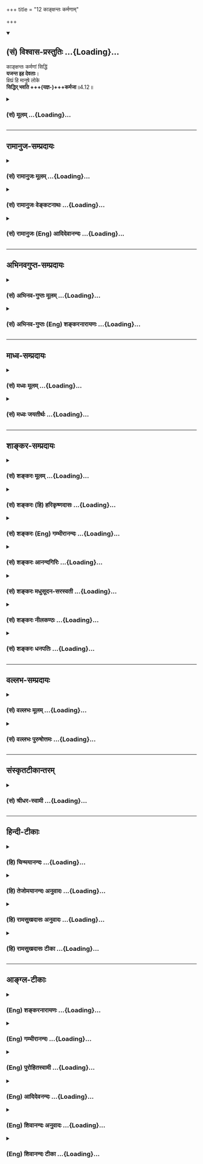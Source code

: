 +++
title = "12 काङ्क्षन्तः कर्मणाम्"

+++
<div class="js_include" newlevelforh1="2" title="(सं) विश्वास-प्रस्तुतिः" unfilled url="/mahAbhAratam/shlokashaH/06-bhIShma-parva/03-bhagavad-gItA-parva/saMskRtam/vishvAsa-prastutiH/04_jnAna-yogaH_brahmArp/12_kAnxantaH_karmaNA.md">
<details open><summary><h2>(सं) विश्वास-प्रस्तुतिः ...{Loading}...</h2></summary>

काङ्क्षन्तः कर्मणां सिद्धिं  
**यजन्त इह देवताः**।  
क्षिप्रं हि मानुषे लोके  
**सिद्धिर् भवति +++(यज्ञ-)+++कर्मजा**॥4.12॥
</details>
</div>
<div class="js_include collapsed" newlevelforh1="3" title="(सं) मूलम्" unfilled url="/mahAbhAratam/shlokashaH/06-bhIShma-parva/03-bhagavad-gItA-parva/saMskRtam/mUlam/04_jnAna-yogaH_brahmArp/12_kAnxantaH_karmaNA.md">
<details><summary><h3>(सं) मूलम् ...{Loading}...</h3></summary>

काङ्क्षन्तः कर्मणां सिद्धिं यजन्त इह देवताः।  
क्षिप्रं हि मानुषे लोके सिद्धिर्भवति कर्मजा।।4.12।।
</details>
</div>


_________________
## रामानुज-सम्प्रदायः
<div class="js_include collapsed" newlevelforh1="3" title="(सं) रामानुजः मूलम्" unfilled url="/mahAbhAratam/shlokashaH/06-bhIShma-parva/03-bhagavad-gItA-parva/saMskRtam/rAmAnujaH/mUlam/04_jnAna-yogaH_brahmArp/12_kAnxantaH_karmaNA.md">
<details><summary><h3>(सं) रामानुजः मूलम् ...{Loading}...</h3></summary>

।।4.12।। सर्व एव पुरुषाः **कर्मणां** फलं काङ्क्षमाणा इन्द्रादि**देवता**
यथाशास्त्रं **यजन्ते** आराधयन्ति। न तु कश्चिद् अनभिसंहितफल
इन्द्रादिदेवतात्मभूतं सर्वयज्ञानां भोक्तारं मां यजते। कुत एतत् यतः
**क्षिप्रम्** अस्मिन् एव **मानुषे लोके कर्मजा** पुत्रपश्वन्नाद्या
**सिद्धिः भवति।** मनुष्यलोकशब्दः स्वर्गादिलोकप्रदर्शनार्थः। सर्व एव हि
लौकिकाः पुरुषा अक्षीणानादिकालप्रवृत्तानन्तपापसंचयतया अविवेकिनः
क्षिप्रफलाभिकाङ्क्षिणः पुत्रपश्वन्नादिस्वर्गाद्यर्थतया सर्वाणि कर्माणि
इन्द्रादिदेवताराधनमात्राणि कुर्वते न तु कश्चित् संसारोद्विग्नहृदयो
मुमुक्षुः उक्तलक्षणं कर्मयोगं मदाराधनभूतम् आरभते
इत्यर्थः। यथोक्तकर्मयोगारम्भविरोधिपापक्षयहेतुम् आह

</details>
</div>
<div class="js_include collapsed" newlevelforh1="3" title="(सं) रामानुजः वेङ्कटनाथः" unfilled url="/mahAbhAratam/shlokashaH/06-bhIShma-parva/03-bhagavad-gItA-parva/saMskRtam/rAmAnujaH/venkaTanAthaH/04_jnAna-yogaH_brahmArp/12_kAnxantaH_karmaNA.md">
<details><summary><h3>(सं) रामानुजः वेङ्कटनाथः ...{Loading}...</h3></summary>

  
  
।।4.12।। एवमध्यायार्थतयाऽभिहितेषु षट्सु प्रसञ्जकं प्रासङ्गिकं चोक्तम् अथ
प्रकृतस्य कर्मयोगस्य ज्ञानाकारताप्रकारं वक्तुं तदुपोद्धाततया षट् श्लोकाः
प्रवर्तन्ते। तत्राधिकारिविषयाश्चत्वारः कर्मस्वरूपविषयौ
द्वावित्यवान्तरविभागः। तदिदमभिप्रयन् प्रथमं श्लोकमवतारयति
इदानीमिति। काङ्क्षन्तः इत्यत्र विशेषनिर्देशाभावात्सर्व एव पुरुषा
इत्युक्तम्। ये मुमुक्षुतया सम्भाव्यन्ते तेऽपि हि प्रथमं त्रिवर्गप्रवणा
इत्येवकाराभिप्रायः। कर्मणां सिद्धिम् इत्यत्र
कर्मस्वरूपसिद्धिशङ्काव्युदासायोक्तंफलमिति। इहशब्दाभिप्रेतमाह
इन्द्रादिदेवतामात्रमिति। इह या देवतात्वेन प्रेतीयन्ते ता इत्यर्थः। यज
देवपूजायाम् इति धात्वर्थव्यञ्जनायआराधयन्तीत्युक्तम्। एतेन
तत्तद्देवताराधनभूतानां दानहोमादीनामपि सङ्ग्रहः। सर्वाणीन्द्रियकर्माणि
4।27 इत्यनन्तरमेतद्व्यञ्जयिष्यति। व्यतिरेकरूपमाभिप्रायिकं
कर्मयोगाधिकारिदौर्लभ्यमाहन तु कश्चिदिति। सर्वयज्ञानां भोक्तारमित्यनेनअहं
हि सर्वयज्ञानां 9।24भोक्तारं यज्ञतपसाम् 5।29 इत्यादि वक्ष्यमाणं सूचितम्।
हेतुपरहिशब्दार्थव्यञ्जनाय शङ्कतेकुत एतदिति। महति फले स्थिते
क्षुद्रफलाकाङ्क्षा किन्निबन्धना इत्यर्थः। क्षिप्रमानुषशब्दाभ्यां कालतो
देशतश्चासत्तिरुच्यते। वायुर्वै क्षेपिष्ठा देवता यजुषि 6।1।1 इत्यादिकं
क्षिप्रशब्देन स्मारितम्। अस्मिन्नेवेत्यनेन
मानुषशब्दफलितदेशासक्तिद्योतनम्। क्षिप्रलाभादस्मिन्नेव लोके लाभाच्च
क्षुद्रेष्वपि फलेषु प्रथममाकाङ्क्षा स्यादिति भावः। मानुषलोकौचित्येन
सिद्धिं विशेषयतिपुत्रपश्वित्यादि। अपवर्गप्रकरणफलितमाहमनुष्येति।
अतिशयितफलसद्भावेऽपि क्षुद्रफलाकाङ्क्षायां तदनुषङ्गिदुःखसन्तानानुद्वेगे च
हेतुं दर्शयन् कण्ठोक्तमाभिप्रायिकं च सङ्कलय्य वाक्यार्थमाह सर्व
एवेति। लौकिका इति त्रिवर्गप्रावण्यनिदर्शनार्थमुक्तम्। अविवेकिनः
अविवेकित्वादित्यर्थः। क्षिप्रफलाकाङ्क्षिण इति
क्षुद्रत्वनश्वरत्वदुःखानुबन्धित्वादिदोषपुञ्जानादरेणवरमद्य काकः श्वो
मयूरात् इतिवन्मन्यमाना इति
भावः। उपलक्षणोपलक्ष्यभूतैहिकामुष्मिकसङ्कलनेनोक्तं
पुत्रपश्वन्नाद्यस्वर्गादीति। एतेनकर्मणां सिद्धिम् इत्यत्र सिद्धिशब्दः
सामान्यविषय इति दर्शितम्। सर्वाणि कर्माणि यागदानहोमादीनि।  
  

</details>
</div>
<div class="js_include collapsed" newlevelforh1="3" title="(सं) रामानुजः (Eng) आदिदेवानन्दः" unfilled url="/mahAbhAratam/shlokashaH/06-bhIShma-parva/03-bhagavad-gItA-parva/saMskRtam/rAmAnujaH/english/AdidevAnandaH/04_jnAna-yogaH_brahmArp/12_kAnxantaH_karmaNA.md">
<details><summary><h3>(सं) रामानुजः (Eng) आदिदेवानन्दः ...{Loading}...</h3></summary>

4.12 All men, desirous of the fruits of their actions, 'sacrifice',
i.e., worship or propitiate Indra and other divinities only. But nobody worships Me abandoning attachment to fruits - Me, who am the Self of Indra and other divinities and the real enjoyer of all sacrifices. Why is this so; Because in this world of men, fruits in the form of sons,
cattle, food etc., follow soon from their performance of such sacrificial rites. The phrase, 'the world of men' implies heaven etc.,
also. Because the unending accumulation of evil heaped up from beginningless time has not been exhausted, all those worldly people lack discernment. Therefore they want rapid results and perform those rituals which consist of the worship of Indra and other divinities for the sake of sons, cattle, food etc., and for the sake of heaven etc. But none with his mind anguished by Samsara and aspiring for final release,
practises Karma Yoga of the kind described above. Real Karma Yoga is My worship. Sri Krsna now speaks of the cause which annuls the evil obstructing the starting of Karma Yoga.

</details>
</div>


_________________
## अभिनवगुप्त-सम्प्रदायः
<div class="js_include collapsed" newlevelforh1="3" title="(सं) अभिनव-गुप्तः मूलम्" unfilled url="/mahAbhAratam/shlokashaH/06-bhIShma-parva/03-bhagavad-gItA-parva/saMskRtam/abhinava-guptaH/mUlam/04_jnAna-yogaH_brahmArp/12_kAnxantaH_karmaNA.md">
<details><summary><h3>(सं) अभिनव-गुप्तः मूलम् ...{Loading}...</h3></summary>

।।4.11 4.12।। यतः ये यथेति। कांक्षन्त इति। ये यथैव +++(S K ययैव)+++ बुद्ध्या
मामाश्रयन्ते तान् प्रति तदेव स्वरूपमहं गृह्णन् ताननुगृह्णामि। एवमेव
मदीयं मार्गं मन्मया अमन्मयाश्च सर्व एवानुवर्तन्ते। न हि
ज्योतिष्टोमादिरन्यो मार्गः मदीयैव सा तथेच्छा। वक्ष्यते हि चातुर्वर्ण्य
मया सृष्टमिति। अन्यस्तु आह लिङ्गर्थे लट् यथा अतिरात्रे षोडशिनं गृह्णन्ति
इत्यत्र +++(S omits इत्यत्र)+++ गृह्णीयु इत्यर्थः एवमिहापि अनुवर्तन्ते +++(N
omits अनुवर्तन्ते)+++ अनुवर्तेरन् इति। मानुषे एव लोके भोगापवर्गलक्षणा
सिद्धिः नान्यत्रेति।

</details>
</div>
<div class="js_include collapsed" newlevelforh1="3" title="(सं) अभिनव-गुप्तः (Eng) शङ्करनारायणः" unfilled url="/mahAbhAratam/shlokashaH/06-bhIShma-parva/03-bhagavad-gItA-parva/saMskRtam/abhinava-guptaH/english/shankaranArAyaNaH/04_jnAna-yogaH_brahmArp/12_kAnxantaH_karmaNA.md">
<details><summary><h3>(सं) अभिनव-गुप्तः (Eng) शङ्करनारायणः ...{Loading}...</h3></summary>

4.11-12 Ye yatha etc. and Kanksantah etc. Different persons with
differents forms in their mind take refuge in Me. Assuming the same
\[respective\] forms for them I favour the. Only in this manner, those
who are full of Me and those who are not so-all just follow my Path. For
\[even the performance of sacrifices\] Jyotistoma and so on, is not a
different path; that is also My own will of that nature. Indeed it is
going to be declared \[by the Lord\] as 'the four-fold caste-structure
has been created by Me'. Some one says : The Present Tense
(anuvarttante) is in the sense of Potential. Just as in the sentence
'They take hold of the group of sixteen in the Atiratra \[sacrifce\]',
the expression 'They take hold of' means 'They should take hold of' in
the same way in the present sentence too 'they follow', means 'they
should follow'. The success \[of the action\] viz., the enjoyment and
emancipation is \[achieved\] here alone in this word of men and not
anywhere else.

</details>
</div>


_________________
## माध्व-सम्प्रदायः
<div class="js_include collapsed" newlevelforh1="3" title="(सं) मध्वः मूलम्" unfilled url="/mahAbhAratam/shlokashaH/06-bhIShma-parva/03-bhagavad-gItA-parva/saMskRtam/madhvaH/mUlam/04_jnAna-yogaH_brahmArp/12_kAnxantaH_karmaNA.md">
<details><summary><h3>(सं) मध्वः मूलम् ...{Loading}...</h3></summary>

।।4.12।। कुतो मम वर्त्मानुवर्तन्ते क्षिप्रं हि अत एव हि फलप्राप्तिः।
तस्मात्ते धनसनयः छां.उ.1।7।6 इति श्रुतिः।

</details>
</div>
<div class="js_include collapsed" newlevelforh1="3" title="(सं) मध्वः जयतीर्थः" unfilled url="/mahAbhAratam/shlokashaH/06-bhIShma-parva/03-bhagavad-gItA-parva/saMskRtam/madhvaH/jayatIrthaH/04_jnAna-yogaH_brahmArp/12_kAnxantaH_karmaNA.md">
<details><summary><h3>(सं) मध्वः जयतीर्थः ...{Loading}...</h3></summary>

।।4.12।। साधकं तु प्रमाणं पृच्छति **कुत** इति। मम वर्त्मानुवर्तन्ते 4।11
इति यत्सर्वयज्ञादिभोक्तृत्वमुक्तम् तत्कुतः प्रमाणाज्ज्ञायते इत्यर्थः।
सर्वकर्तृत्वं तु जीवानामस्वातन्त्र्यदर्शनात्सिद्धम्। इत्यत आहेति शेषः।
हीत्यतः परमितिशब्दश्च। किमनेन प्रमाणमुक्तं इत्यत आह **अत एव ही**ति।
कर्मजा सिद्धिः फलप्राप्तिस्तावत् क्षिप्रं प्रत्यक्षोपलभ्याऽस्ति। सा चात
एव कर्मणां भगवता भुक्तत्वादेव हि युज्यते नान्यथेत्यर्थः।
इन्द्रादिभ्योऽपि फलप्राप्त्युपपत्तेरुपक्षीणार्थापत्तिरित्यतश्चाह **अत एव
ही**ति भगवत एव। अत्र हीति सूचितं प्रमाणमाह **तस्मादि**ति। धनसनयो
धनलाभवन्तः।

</details>
</div>


_________________
## शाङ्कर-सम्प्रदायः
<div class="js_include collapsed" newlevelforh1="3" title="(सं) शङ्करः मूलम्" unfilled url="/mahAbhAratam/shlokashaH/06-bhIShma-parva/03-bhagavad-gItA-parva/saMskRtam/shankaraH/mUlam/04_jnAna-yogaH_brahmArp/12_kAnxantaH_karmaNA.md">
<details><summary><h3>(सं) शङ्करः मूलम् ...{Loading}...</h3></summary>

।।4.12।। **काङ्क्षन्तः** अभीप्सन्तः **कर्मणां सिद्धिं** फलनिष्पत्तिं
प्रार्थयन्तः **यजन्ते इह** अस्मिन् लोके **देवताः** इन्द्राग्न्याद्याः अथ
योऽन्यां देवतामुपास्ते अन्योऽसावन्योऽहमस्मीति न स वेद यथा पशुरेवं स
देवानाम् (बृ0 उ₀ 1.4.10) इति श्रुतेः। तेषां हि भिन्नदेवतायाजिनां
फलाकाङ्क्षिणां क्षिप्रं शीघ्रं हि यस्मात् **मानुषे लोके** मनुष्यलोके हि
शास्त्राधिकारः। क्षिप्रं हि मानुषे लोके इति विशेषणात् अन्येष्वपि
कर्मफलसिद्धिं दर्शयति भगवान्। मानुषे लोके वर्णाश्रमादिकर्माणि इति विशेषः
तेषां च वर्णाश्रमाद्यधिकारिकर्मणां फल**सिद्धिः** क्षिप्रं **भवति।
कर्मजा** कर्मणो जाता।। मानुषे एव लोके वर्णाश्रमादिकर्माधिकारः न अन्येषु
लोकेषु इति नियमः किंनिमित्त इति अथवा वर्णाश्रमादिप्रविभागोपेताः मनुष्याः
मम वर्त्म अनुवर्तन्ते सर्वशः इत्युक्तम्। कस्मात्पुनः कारणात् नियमेन तवैव
वर्त्म अनुवर्तन्ते न अन्यस्य इति उच्यते

</details>
</div>
<div class="js_include collapsed" newlevelforh1="3" title="(सं) शङ्करः (हि) हरिकृष्णदासः" unfilled url="/mahAbhAratam/shlokashaH/06-bhIShma-parva/03-bhagavad-gItA-parva/saMskRtam/shankaraH/hindI/harikRShNadAsaH/04_jnAna-yogaH_brahmArp/12_kAnxantaH_karmaNA.md">
<details><summary><h3>(सं) शङ्करः (हि) हरिकृष्णदासः ...{Loading}...</h3></summary>

।।4.12।। यदि रागादि दोषोंका अभाव होनेके कारण सभी प्राणियोंपर आप ईश्वरकी
दया समान है एवं आप सब फल देनेमें समर्थ भी हैं तो फिर सभी मनुष्य मुमुक्षु
होकर यह सारा विश्व वासुदेवरूप है इस प्रकारके ज्ञानसे केवल आपको ही क्यों
नहीं भजते इसका कारण सुन कर्मोंकी सिद्धि चाहनेवाले अर्थात् फलप्राप्तिकी
कामना करनेवाले मनुष्य इस लोकमें इन्द्र अग्नि आदि देवोंकी पूजा किया करते
हैं। श्रुतिमें कहा है कि जो अन्य देवताकी इस भावसे उपासना करता है कि वह (
देवता ) दूसरा है और मैं ( उपासक ) दूसरा हूँ वह कुछ नहीं जानता जैसे पशु
होता है वैसे ही वह देवताओंका पशु है। ऐसे उन भिन्नरूपसे देवताओंका पूजन
करनेवाले फलेच्छुक मनुष्योंकी इस मनुष्यलोकमें ( कर्मसे उत्पन्न हुई )
सिद्धि शीघ्र ही हो जाती है क्योंकि मनुष्यलोकमें शास्त्रका अधिकार है ( यह
विशेषता है )। क्षिप्रं हि मानुषे लोके इस वाक्यमें क्षिप्र विशेषणसे
भगवान् अन्य लोकोंमें भी कर्मफलकी सिद्धि दिखलाते हैं। पर मनुष्यलोकमें
वर्णआश्रम आदिके कर्मोंका अधिकार है यह विशेषता है। उन वर्णाश्रम आदिमें
अधिकार रखनेवालोंके कर्मोंकी कर्मजनित फलसिद्धि शीघ्र होती है।

</details>
</div>
<div class="js_include collapsed" newlevelforh1="3" title="(सं) शङ्करः (Eng) गम्भीरानन्दः" unfilled url="/mahAbhAratam/shlokashaH/06-bhIShma-parva/03-bhagavad-gItA-parva/saMskRtam/shankaraH/english/gambhIrAnandaH/04_jnAna-yogaH_brahmArp/12_kAnxantaH_karmaNA.md">
<details><summary><h3>(सं) शङ्करः (Eng) गम्भीरानन्दः ...{Loading}...</h3></summary>

4.12 Kanksantah, longing for, praying for; siddim, fruition,
fructification of the results; karmanam, of actions; yajante, they
worship; iha, here, in this world; devatah, the gods, Indra, Fire and
others- which accords with the Upanisadic text, 'While he who worships
another god thinking, "He is one, and I am another," does not know. He
is like an animal to the gods' (Br. 1.4.10). \[This text points out that
the reason for adoring other deties is the ignorance of the Self, which
gives rise to the ideas of difference between the worshipped and the
worshipper. As animals are beneficial to human beings, so also is the
sacrificer to the gods, because through oblations he works for their
pleasure!\] Hi, for, in the case of those, indeed, who sacrifice to
other gods and long for results; (siddhih, success; karmaja, from
action;) bhavati, comes; ksiparm, ickly; manuse-loke, in the human
world, because the authority of the scriptures extends only over the
human world. By the specific statement, 'For, in the human world,
success comes ickly,' the Lord shows that results of actions can accrue
even in the other worlds. The difference lies in this that, in the human
world eligibility for \[Ast. and A.A. omit 'adhikara, elegibility for',
and read karmani.-Tr.\] actions is according to castes, stages of life,
etc. The fruition of the results of those actions of persons who are
eligible according to castes, stages of life, etc. comes ickly. What is
the reason for the rule that the competence for rites and duties
according to castes, stages of life, etc. obtains only in the human
world, but not in the other worlds; Or:-It has been said, 'Human beings,
having such divisions as castes, stages of life, etc., follow My path in
every way.' For what reason, again, do they as a rule follow Your path
alone, but not of others; This is being answered:

</details>
</div>
<div class="js_include collapsed" newlevelforh1="3" title="(सं) शङ्करः आनन्दगिरिः" unfilled url="/mahAbhAratam/shlokashaH/06-bhIShma-parva/03-bhagavad-gItA-parva/saMskRtam/shankaraH/AnandagiriH/04_jnAna-yogaH_brahmArp/12_kAnxantaH_karmaNA.md">
<details><summary><h3>(सं) शङ्करः आनन्दगिरिः ...{Loading}...</h3></summary>

।।4.12।। अनुग्राह्याणां ज्ञानकर्मानुरोधेन भगवता तेष्वनुग्रहविधानात्तस्य
रागद्वेषौ यदि न भवतस्तर्हि तस्य रागाद्यभावादेव सर्वेषु
प्राणिष्वनुग्रहेच्छा तुल्या प्राप्ता नच तस्यां सत्यामेव फलस्याल्पीयसः
संपादने सामर्थ्यं नतु भगवतो महतो मोक्षाख्यस्य फलस्य प्रदानेऽशक्तिरिति
युक्तमप्रतिहतज्ञानेच्छाक्रियाशक्तिमतस्तव सर्वफलप्रदानसामर्थ्यात् तथाच
यथोक्तानुजिघृक्षायां सत्यां त्वयि च यथोक्तसामर्थ्यवति सति सर्वे
फल्गुफलादभ्युदयाद्विमुखा मोक्षमेवापेक्षमाणा ज्ञानेन त्वामेव किमिति न
प्रतिपद्येरन्निति चोदयति **यदीति।** मोक्षापेक्षाभावात्तदुपायभूतज्ञानादपि
वैमुख्याद्भगवत्प्राप्त्यभावे हेतुमभिदधानः समाधत्ते **शृण्विति।**
कर्मफलसिद्धिमिच्छता किमिति मानुषे लोके देवतापूजनमिष्यते तत्राह
**क्षिप्रं हीति।** कर्मफलसंपत्त्यर्थिनां यष्टृयष्टव्यविभागदर्शिनां
तद्दर्शने कारणमात्मज्ञानमित्यत्र बृहदारण्यकश्रुतिमुदाहरति **अथेति।**
अविद्याप्रकरणोपक्रमार्थमथेत्युक्तम्। उपासनं भेददर्शनमित्यनूद्य
कारणमात्माज्ञानं न तत्रेति दर्शयति **नेति।** यथास्मदादीनां हलवहनादिना
पशुरुपकरोत्येवमज्ञो देवादीनां यागादिभिरुपकरोतीत्याह **यथेति।** किमिति ते
फलाकाङ्क्षिणो भिन्नदेवतायाजिनो ज्ञानमार्गं नापेक्षन्ते
तत्रोत्तरार्धमुत्तरत्वेन योजयति **तेषामित्यादिना।**
यस्माद्यथोक्तानामधिकारिणां कर्मप्रयुक्तं फलं लोकविशेषे झटिति सिध्यति
तस्मात्तेषां मोक्षमार्गादस्ति वैमुख्यमित्यर्थः। मानुषलोकविशेषणं
किमर्थमित्याशङ्क्याह **मनुष्यलोके हीति।** लोकान्तरेषु तर्हि
कर्मफलसिद्धिर्नास्तीत्याशङ्क्य क्षिप्रविशेषणस्य तात्पर्यमाह
**क्षिप्रमिति।** क्वचित्कर्मफलसिद्धिरविलम्बेन भवत्यन्यत्र तु विलम्बेनेति
विभागे को हेतुरित्याशङ्क्य सामग्रीभावाभावाभ्यामित्याह **मानुष इति।**
मनुष्यलोके कर्मफलसिद्धेः शैघ्र्यात्तदभिमुखानां ज्ञानमार्गवैमुख्यं
प्रायिकमित्युपसंहरति **तेषामिति।**

</details>
</div>
<div class="js_include collapsed" newlevelforh1="3" title="(सं) शङ्करः मधुसूदन-सरस्वती" unfilled url="/mahAbhAratam/shlokashaH/06-bhIShma-parva/03-bhagavad-gItA-parva/saMskRtam/shankaraH/madhusUdana-sarasvatI/04_jnAna-yogaH_brahmArp/12_kAnxantaH_karmaNA.md">
<details><summary><h3>(सं) शङ्करः मधुसूदन-सरस्वती ...{Loading}...</h3></summary>

।।4.12।। ननु त्वामेव भगवन्तं वासुदेवं किमिति सर्वे न प्रपद्यन्त इति
तत्राह कर्मणां सिद्धिं फलनिष्पत्तिं काङ्क्षन्त इह लोके देवताः
देवानिन्द्राग्न्याद्यान्यजन्ते पूजयन्ति अज्ञानप्रतिहतत्वान्नतु निष्कामाः
सन्तो मां भगवन्तं वासुदेवमिति शेषः। कस्मात्। हि यस्मात्
इन्द्रादिदेवतायाजिनां तत्फलकाङ्क्षिणां कर्मजा सिद्धिः कर्मजन्यं फलं
क्षिप्रं शीघ्रमेव भवति मानुषे लोके। ज्ञानफलं
त्वन्तःकरणशुद्धिसापेक्षत्वान्न क्षिप्रं प्रभवति। मानुषे लोके कर्मफलं
शीघ्रं भवतीति विशेषणादन्यलोकेऽपि
वर्णाश्रमधर्मव्यतिरिक्तिकर्मफलसिद्धिर्भगवता सूचिता।
यतस्तत्तत्क्षुद्रफलसिद्ध्यर्थं सकामा मोक्षविमुखाः अन्या देवता यजन्तेऽतो
न मुमुक्षव इव मां वासुदेवं साक्षात्ते प्रपद्यन्त इत्यर्थः।

</details>
</div>
<div class="js_include collapsed" newlevelforh1="3" title="(सं) शङ्करः नीलकण्ठः" unfilled url="/mahAbhAratam/shlokashaH/06-bhIShma-parva/03-bhagavad-gItA-parva/saMskRtam/shankaraH/nIlakaNThaH/04_jnAna-yogaH_brahmArp/12_kAnxantaH_karmaNA.md">
<details><summary><h3>(सं) शङ्करः नीलकण्ठः ...{Loading}...</h3></summary>

।।4.12।।**काङ्क्षन्त इति।** हि यस्मात् मानुषे लोके कर्मसिद्धिः
काम्यकर्मफलं पुत्रपश्वादिकं क्षिप्रं भवति न तु निष्कामकर्मजा
चित्तशुद्धिः। अतो ये कर्मणां सिद्धिं फलं इहैव क्षिप्रं काङ्क्षन्तः
काङ्क्षमाणा देवता इन्द्रादीन्यजन्ते तेऽपि ममैव वर्त्मानुवर्तन्त इति
पूर्वेणान्वयः। वक्ष्यति चयेप्यन्यदेवताभक्ताः इत्यादि।

</details>
</div>
<div class="js_include collapsed" newlevelforh1="3" title="(सं) शङ्करः धनपतिः" unfilled url="/mahAbhAratam/shlokashaH/06-bhIShma-parva/03-bhagavad-gItA-parva/saMskRtam/shankaraH/dhanapatiH/04_jnAna-yogaH_brahmArp/12_kAnxantaH_karmaNA.md">
<details><summary><h3>(सं) शङ्करः धनपतिः ...{Loading}...</h3></summary>

।।4.12।। ननु वासुदेवः सर्वमिति ज्ञानार्थं सर्वे त्वामेव कुतो नानुवर्तन्त
इत्याशङ्क्य मम वर्त्मेत्यादिविवृण्वन् तत्र कारणमाह। काङ्क्षन्तः
प्रार्थयन्तः इहास्मिल्ँ लोके इन्द्राग्नयादयः देवता यजन्ते। हि
यस्मान्मानुषे लोके काम्यकर्मजा सिद्धिः फलं क्षिप्रं शीघ्रं भवति।
क्षिप्रं मानुषे लोके इति विशेषणादन्येष्वपि कर्मफलसिद्धिं दर्शयति भगवान्।
मानुषे लोके वर्णाश्रमादिकर्माणीति विशेषः।

</details>
</div>


_________________
## वल्लभ-सम्प्रदायः
<div class="js_include collapsed" newlevelforh1="3" title="(सं) वल्लभः मूलम्" unfilled url="/mahAbhAratam/shlokashaH/06-bhIShma-parva/03-bhagavad-gItA-parva/saMskRtam/vallabhaH/mUlam/04_jnAna-yogaH_brahmArp/12_kAnxantaH_karmaNA.md">
<details><summary><h3>(सं) वल्लभः मूलम् ...{Loading}...</h3></summary>

।।4.12।। ननु देवान्तरभजनमन्ये कुर्वन्ति इह किं इति तत्राह काङ्क्षन्त इति।
हि यतः देवान्तरभजनेन कृत्वा शीघ्रं मानुषे लोके सिद्धिः फलं प्राकृतं
कर्मजं भवति अतो देवता इन्द्रादीन् यजन्ते भगवन्तं न मां क्षिप्रं
फलदातृत्वाभावनिश्चयात् निरुपाधिकस्यौपाधिककामितदाने
विचारस्तत्पूर्वकपरीक्षा शोधनेन च विलम्बसम्भवात् तथाभावेन
दातृत्वादित्यवगम्य क्षिप्रफलदानौपाधिकान्देवान्यजन्त इत्युक्तम्।

</details>
</div>
<div class="js_include collapsed" newlevelforh1="3" title="(सं) वल्लभः पुरुषोत्तमः" unfilled url="/mahAbhAratam/shlokashaH/06-bhIShma-parva/03-bhagavad-gItA-parva/saMskRtam/vallabhaH/puruShottamaH/04_jnAna-yogaH_brahmArp/12_kAnxantaH_karmaNA.md">
<details><summary><h3>(सं) वल्लभः पुरुषोत्तमः ...{Loading}...</h3></summary>

  
  
।।4.12।। नन्व् एवं चेत् तदा कथं न सर्वे त्वाम् एव सेवन्ते इत्याशङ्क्याहुः - काङ्क्षन्त इति। 

**इह** अस्मिन्न् एव **जन्मनि सिद्धिं काङ्क्षन्तो** ये वाञ्छन्ति तादृशाः सन्तः कर्मणां **देवताः** कर्माधिष्ठातार इन्द्रादयस्तान् **यजन्ते**। यतः **क्षिप्रं** शीघ्रं **मानुषे लोके** अस्मिन्न् एव जन्मनि **कर्मजा सिद्धिर् भवति**, न मत्-प्राप्तिः। **हीति** युक्तत्वाय। 

तथा चायमर्थः पुरुषोत्तमसम्बन्धो न लौकिक-देह-प्राप्यः किन्त्व्-अलौकिक-स्वरूप-प्राप्यः। तत्स्वरूपं च लौकिकदेहेन
सेवायां क्रियमाणायां प्रेमोत्पत्त्या परीक्षासिद्ध्यनन्तरं तापे जाते
तदनुभवार्थत्यागानन्तरमेतद्देहनिवृत्त्यनन्तरं भवति। तत्रापि परीक्षासिद्धौ
परमतापे सति तदनुभवः स्यात्। सोऽपि क्लेशानन्दानुभवात्मकः। एतत्सर्वं व्रजे
प्रसिद्धं कालीय अन्तर्गतभगवदन्तर्धानपुनःप्राकट्यरमणवनगमन
श्रीमदुद्धवप्रसङ्गादिभिः। अन्यदेवानां तु जीववदंशरूपत्वादत्रैव मनुष्यलोके
शीघ्रं तदर्थकृतकर्मसिद्धिर्भवति। अतोऽत्रैव शीघ्रं फलाभिलाषिणस्तत्र
प्रवर्तन्ते न मद्भजने तत्र प्रवृत्तौ तेषां तत्सिद्धिर्भवति। देवानां
मत्स्वरूपत्वादत्रैव लौकिकदेहेन लौकिकफलसिद्धिर्युक्तैवेति ज्ञापनाय
हीति।  
  

</details>
</div>


_________________
## संस्कृतटीकान्तरम्
<div class="js_include collapsed" newlevelforh1="3" title="(सं) श्रीधर-स्वामी" unfilled url="/mahAbhAratam/shlokashaH/06-bhIShma-parva/03-bhagavad-gItA-parva/saMskRtam/shrIdhara-svAmI/04_jnAna-yogaH_brahmArp/12_kAnxantaH_karmaNA.md">
<details><summary><h3>(सं) श्रीधर-स्वामी ...{Loading}...</h3></summary>

।।4.12।। तर्हि मोक्षार्थमेव किमिति सर्वे त्वां न भजन्तीत्यत आह
**काङ्क्षन्त इति।** कर्मणां सिद्धिं फलं काङ्क्षन्तः प्रायशः इह
मनुष्यलोके इन्द्रादिदेवता एव यजन्ते नतु साक्षान्मामेव। हि यस्मात्कर्मजा
सिद्धिः कर्मजं फलं शीघ्रं भवति नतु ज्ञानफलं कैवल्यम्।
दुष्प्राप्यत्वाज्ज्ञानस्य।

</details>
</div>


_________________
## हिन्दी-टीकाः
<div class="js_include collapsed" newlevelforh1="3" title="(हि) चिन्मयानन्दः" unfilled url="/mahAbhAratam/shlokashaH/06-bhIShma-parva/03-bhagavad-gItA-parva/hindI/chinmayAnandaH/04_jnAna-yogaH_brahmArp/12_kAnxantaH_karmaNA.md">
<details><summary><h3>(हि) चिन्मयानन्दः ...{Loading}...</h3></summary>

।।4.12।। सुकर्म अथवा दुष्कर्म करने के लिये आत्म चैतन्य अथवा ईश्वर की
शक्ति की समान रूप से आवश्यकता है और वह उपलब्ध भी है। परन्तु मन की
प्रवृत्ति बहिर्मुखी ही बनी रहने के कारण है इन्द्रियों का विषयों के साथ
सम्पर्क होने पर निम्न स्तर के सुख की संवेदनाओं में उसकी आसक्ति। इस
प्रकार के सुख सरलता से प्राप्त भी हो जाते हैं। अनेक प्रयत्नों के बावजूद
हम वैषयिक सुख में ही रमते हैं जिसका कारण भगवान् बताते हैं मनुष्य लोक में
कर्म की सिद्धि शीघ्र ही होती है। इस जगत् में विषयोपभोग के द्वारा सुख पाना
सामान्य मनुष्य के लिये सरल प्रतीत होता है। वह सुख निकृष्ट होने पर भी
बिना किसी प्रतिरोध के मिलता है और इस कारण सुख शान्ति की इच्छा करने वाला
पुरुष अपनी आध्यात्मिक शक्ति को व्यर्थ ही इन वस्तुओं की प्राप्ति और भोग
करने में खो देता है। इस कथन के सत्यत्व का हम सबको अनुभव है। उपर्युक्त
विवरण का सम्बन्ध केवल लौकिक सामान्य भोगों में ही सीमित नहीं वरन् हमारी
अन्य उपलब्धियों से भी है। वनस्पति एवं पशु जगत् की अपेक्षा हम सुनियोजित
कर्मों के द्वारा प्रकृति को अपने लिये अधिक सुख प्रदान करने को बाध्य कर
सकते हैं। जीवन के उत्कृष्ट एवं निकृष्ट मार्गों का अनुसरण करने वाले लोगों
को हम उनकी अन्तर्मुखी और बहिर्मुखी प्रवृत्तियों के आधार पर विभाजित कर
सकते हैं इन बहिर्मुखी लोगों का फिर चार प्रकार से वर्गीकरण किया जा सकता
है जिसका आधार है उनके विचार (गुण) और कर्म।

</details>
</div>
<div class="js_include collapsed" newlevelforh1="3" title="(हि) तेजोमयानन्दः अनुवादः" unfilled url="/mahAbhAratam/shlokashaH/06-bhIShma-parva/03-bhagavad-gItA-parva/hindI/tejomayAnandaH/anuvAdaH/04_jnAna-yogaH_brahmArp/12_kAnxantaH_karmaNA.md">
<details><summary><h3>(हि) तेजोमयानन्दः अनुवादः ...{Loading}...</h3></summary>

।।4.12।। (सामान्य मनुष्य) यहाँ (इस लोक में) कर्मों के फल को चाहते हुये
देवताओं को पूजते हैं; क्योंकि मनुष्य लोक में कर्मों के फल शीघ्र ही
प्राप्त होते हैं।।

</details>
</div>
<div class="js_include collapsed" newlevelforh1="3" title="(हि) रामसुखदासः अनुवादः" unfilled url="/mahAbhAratam/shlokashaH/06-bhIShma-parva/03-bhagavad-gItA-parva/hindI/rAmasukhadAsaH/anuvAdaH/04_jnAna-yogaH_brahmArp/12_kAnxantaH_karmaNA.md">
<details><summary><h3>(हि) रामसुखदासः अनुवादः ...{Loading}...</h3></summary>

।।4.12।। कर्मोंकी सिद्धि (फल) चाहनेवाले मनुष्य देवताओंकी उपासना किया
करते हैं; क्योंकि इस मनुष्यलोकमें कर्मोंसे उत्पन्न होनेवाली सिद्धि जल्दी
मिल जाती है।

</details>
</div>
<div class="js_include collapsed" newlevelforh1="3" title="(हि) रामसुखदासः टीका" unfilled url="/mahAbhAratam/shlokashaH/06-bhIShma-parva/03-bhagavad-gItA-parva/hindI/rAmasukhadAsaH/TIkA/04_jnAna-yogaH_brahmArp/12_kAnxantaH_karmaNA.md">
<details><summary><h3>(हि) रामसुखदासः टीका ...{Loading}...</h3></summary>

4.12।।***व्याख्या--*'काङ्क्षन्तः कर्मणां सिद्धिं यजन्त इह
देवताः'--**मनुष्यको नवीन कर्म करनेका अधिकार मिला हुआ है। कर्म करनेसे ही
सिद्धि होती है--ऐसा प्रत्यक्ष देखनेमें आता है। इस कारण मनुष्यके
अन्तःकरणमें यह बात दृढ़तासे बैठी हुई है कि कर्म किये बिना कोई भी वस्तु
नहीं मिलती। वे ऐसा समझते हैं कि सांसारिक वस्तुओंकी तरह भगवान्की प्राप्ति
भी कर्म (तप, ध्यान, समाधि आदि) करनेसे ही होती है। नाशवान् पदार्थोंकी
कामनाओंके कारण उनकी दृष्टि इस वास्तविकताकी ओर जाती ही नहीं कि सांसारिक
वस्तुएँ कर्मजन्य हैं, एकदेशीय हैं, हमें नित्य प्राप्त नहीं हैं, हमारेसे
अलग हैं और परिवर्तनशील हैं, इसलिये उनकी प्राप्तिके लिये कर्म करने आवश्यक
हैं। परन्तु भगवान् कर्मजन्य नहीं हैं, सर्वत्र परिपूर्ण हैं, हमें
नित्यप्राप्त हैं, हमारेसे अलग नहीं हैं और अपरिवर्तनशील हैं, इसलिये
भगवत्प्राप्तिमें सांसारिक वस्तुओंकी प्राप्तिका नियम नहीं चल सकता।
भगवत्प्राप्ति केवल उत्कट अभिलाषासे होती है। उत्कट अभिलाषा जाग्रत् न
होनेमें खास कारण सांसारिक भोगोंकी कामना ही है।  
  
भगवान् तो पिताके समान हैं और देवता दूकानदारके समान। अगर दूकानदार वस्तु न
दे, तो उसको पैसे लेनेका अधिकार नहीं है; परन्तु पिताको पैसे लेनेका भी
अधिकार है और वस्तु देनेका भी। बालकको पितासे कोई वस्तु लेनेके लिये कोई
मूल्य नहीं देना पड़ता, पर दूकानदारसे वस्तु लेनेके लिये मूल्य देना पड़ता
है। ऐसे ही भगवान्से कुछ लेनेके लिये कोई मूल्य देनेकी जरूरत नहीं है;
परन्तु देवताओंसे कुछ प्राप्त करनेके लिये विधिपूर्वक कर्म करने पड़ते हैं।
दूकानदारसे बालक दियासलाई, चाकू आदि हानिकारक वस्तुएँ भी पैसे देकर खरीद
सकता है; परन्तु यदि वह पितासे ऐसी हानिकारक वस्तुएँ माँगे तो वे उसे नहीं
देंगे और पैसे भी ले लेंगे। पिता वही वस्तु देते हैं, जिसमें बालकका हित
हो। इसी प्रकार देवतालोग अपने उपासकोंको (उनकी उपासना साङ्गोपाङ्ग होनेपर)
उनके हित-अहितका विचार किये बिना उनकी इच्छित वस्तुएँ दे देते हैं; परन्तु
परमपिता भगवान् अपने भक्तोंको अपनी इच्छासे वे ही वस्तुएँ देते हैं, जिसमें
उनका परमहित हो। ऐसे होनेपर भी नाशवान् पदार्थोंकी आसक्ति, ममता और कामनाके
कारण अल्प-बुद्धिवाले मनुष्य भगवान्की महत्ता और सुहृत्ताको नहीं जानते
इसलिये वे अज्ञानवश देवताओंकी उपासना करते हैं (गीता 7। 20 23 9। 23 24)।  
  
**'क्षिप्रं हि मानुषे लोके सिद्धिर्भवति कर्मजा'--**यह मनुष्यलोक कर्मभूमि
है--**'कर्मानुबन्धीनि मनुष्यलोके'** (गीता 15। 2)। इसके सिवाय दूसरे लोक
(स्वर्ग-नरकादि) भोगभूमियाँ हैं। मनुष्यलोकमें भी नया कर्म करनेका अधिकार
मनुष्यको ही है, पशु-पक्षी आदिको नहीं। मनुष्य-शरीरमें किये हुए कर्मोंका
फल ही लोक तथा परलोकमें भोगा जाता है।  
  
मनुष्यलोकमें कर्मोंकी आसक्तिवाले मनुष्य रहते हैं--**'कर्मसङ्गिषु
जायते'** (गीता 14। 15)। कर्मोंकी आसक्तिके कारण वे कर्मजन्य सिद्धिपर ही
लुब्ध होते हैं। कर्मोंसे जो सिद्धि होती है, वह यद्यपि शीघ्र मिल जाती है,
तथापि वह सदा रहनेवाली नहीं होती। जब कर्मोंका आदि और अन्त होता है, तब
उनसे होनेवाली सिद्धि (फल) सदा कैसे रह सकती है; इसलिये नाशवान् कर्मोंका
फल भी नाशवान् ही होता है। परन्तु कामनावाले मनुष्यकी दृष्टि शीघ्र
मिलनेवाले फलपर तो जाती है, पर उसके नाशकी ओर नहीं जाती। विधिपूर्वक
साङ्गोपाङ्ग किये गये कर्मोंका फल देवताओंसे शीघ्र मिल जाया करता है;
इसलिये वे देवताओंकी ही शरण लेते हैं और उन्हींकी आराधना करते हैं।
कर्मजन्य फल चाहनेके कारण वे कर्मबन्धनसे मुक्त नहीं होते और परिणामस्वरूप
बारंबार जन्मते-मरते रहते हैं। जो वास्तविक सिद्धि है वह कर्मजन्य नहीं है।
वास्तविक सिद्धि 'भगवत्प्राप्ति' है। भगवत्प्राप्तिके साधन--कर्मयोग,
ज्ञानयोग और भक्तियोग भी कर्मजन्य नहीं हैं। योगकी सिद्धि कर्मोंके द्वारा
नहीं होती, प्रत्युत कर्मोंके सम्बन्ध-विच्छेदसे होती है।  
  
***शङ्का--'***कर्मयोग' की सिद्धि तो कर्म करनेसे ही बतायी गयी
है--**'आरुरुक्षोर्मुनेर्योगं कर्म कारणमुच्यते'** (गीता 6। 3), तो फिर
कर्मयोग कर्मजन्य कैसे नहीं है;***समाधान--***कर्मयोगमें कर्मोंसे और
कर्म-सामग्रीसे सम्बन्ध-विच्छेद करनेके लिये ही कर्म किये जाते हैं। योग
(परमात्माका नित्य-सम्बन्ध) तो स्वतःसिद्ध और स्वाभाविक है। अतः योग अथवा
परमात्मप्राप्ति कर्मजन्य नहीं है। वास्तवमें कर्म सत्य नहीं है, प्रत्युत
परमात्मप्राप्तिके साधनरूप कर्मोंका विधान सत्य है। कोई भी कर्म जब सत्के
लिये किया जाता है, तब उसका परिणाम सत् होनेसे उस कर्मका नाम भी सत् हो
जाता है--**'कर्म चैव तदर्थीयं सदित्येवाभिधीयते'** (गीता 17। 27)।  
  
अपने लिये कर्म करनेसे ही 'योग'-(परमात्माके साथ नित्ययोग-) का अनुभव नहीं
होता। कर्मयोगमें दूसरोंके लिये ही सब कर्म किये जाते हैं, अपने लिये
अर्थात् फल-प्राप्तिके लिये नहीं--**'कर्मण्येवाधिकारस्ते मा फलेषु
कदाचन'**(गीता 2। 47)। अपने लिये कर्म करनेसे मनुष्य बँधता है (गीता 3। 9)
और दूसरोंके लिये कर्म करनेसे वह मुक्त होता है (गीता 4। 23)। कर्मयोगमें
दूसरोंके लिये ही सब कर्म करनेसे कर्म और फलसे सम्बन्ध-विच्छेद हो जाता है,
जो 'योग' का अनुभव करानेमें हेतु है। कर्म करनेमें 'पर' अर्थात् शरीर,
इन्द्रियाँ, मन, बुद्धि, पदार्थ, व्यक्ति, देश, काल आदि
परिवर्तनशीलवस्तुओंकी सहायता लेनी पड़ती है। 'पर' की सहायता लेना
परतन्त्रता है। स्वरूप ज्यों-का-त्यों है। उसमें कभी कोई परिवर्तन नहीं
होता। इसलिये उसकी अनुभूतिमें 'पर' कहे जानेवाले शरीरादि पदार्थोंके
सहयोगकी लेशमात्र भी अपेक्षा, आवश्यकता नहीं है। 'पर' से माने हुए
सम्बन्धका त्याग होनेसे स्वरूपमें स्वतःसिद्ध स्थितिका अनुभव हो जाता है।  
  
***सम्बन्ध--***आठवें श्लोकमें अपने अवतारके उद्देश्यका वर्णन करके नवें
श्लोकमें भगवान्ने अपने कर्मोंकी दिव्यताको जाननेका माहात्म्य बताया।
कर्मजन्य सिद्धि चाहनेसे ही कर्मोंमें अदिव्यता (मलिनता) आती है। अतः
कर्मोंमें दिव्यता (पवित्रता) कैसे आती है--इसे बतानेके लिये अब भगवान्
अपने कर्मोंकी दिव्यताका विशेष वर्णन करते हैं।

</details>
</div>


_________________
## आङ्ग्ल-टीकाः
<div class="js_include collapsed" newlevelforh1="3" title="(Eng) शङ्करनारायणः" unfilled url="/mahAbhAratam/shlokashaH/06-bhIShma-parva/03-bhagavad-gItA-parva/english/shankaranArAyaNaH/04_jnAna-yogaH_brahmArp/12_kAnxantaH_karmaNA.md">
<details><summary><h3>(Eng) शङ्करनारायणः ...{Loading}...</h3></summary>

4.12. Those, who are desirous of success of their actions, perform sacrifices intending the deities. For, the success born of
\[ritualistic\] actions is ick in the world of men.

</details>
</div>
<div class="js_include collapsed" newlevelforh1="3" title="(Eng) गम्भीरानन्दः" unfilled url="/mahAbhAratam/shlokashaH/06-bhIShma-parva/03-bhagavad-gItA-parva/english/gambhIrAnandaH/04_jnAna-yogaH_brahmArp/12_kAnxantaH_karmaNA.md">
<details><summary><h3>(Eng) गम्भीरानन्दः ...{Loading}...</h3></summary>

4.12 Longing for the fruition of actions (of their rites and duties),
they worship the gods here. For, in the human world, success from action comes ickly.

</details>
</div>
<div class="js_include collapsed" newlevelforh1="3" title="(Eng) पुरोहितस्वामी" unfilled url="/mahAbhAratam/shlokashaH/06-bhIShma-parva/03-bhagavad-gItA-parva/english/purohitasvAmI/04_jnAna-yogaH_brahmArp/12_kAnxantaH_karmaNA.md">
<details><summary><h3>(Eng) पुरोहितस्वामी ...{Loading}...</h3></summary>

4.12 Those who look for success, worship the Powers; and in this world their actions bear immediate fruit.

</details>
</div>
<div class="js_include collapsed" newlevelforh1="3" title="(Eng) आदिदेवनन्दः" unfilled url="/mahAbhAratam/shlokashaH/06-bhIShma-parva/03-bhagavad-gItA-parva/english/AdidevanandaH/04_jnAna-yogaH_brahmArp/12_kAnxantaH_karmaNA.md">
<details><summary><h3>(Eng) आदिदेवनन्दः ...{Loading}...</h3></summary>

4.12 Those who desire the fruits of their ritualistic acts, sacrifice to the gods here; for, success born of such acts ickly accrues in the world of men.

</details>
</div>
<div class="js_include collapsed" newlevelforh1="3" title="(Eng) शिवानन्दः अनुवादः" unfilled url="/mahAbhAratam/shlokashaH/06-bhIShma-parva/03-bhagavad-gItA-parva/english/shivAnandaH/anuvAdaH/04_jnAna-yogaH_brahmArp/12_kAnxantaH_karmaNA.md">
<details><summary><h3>(Eng) शिवानन्दः अनुवादः ...{Loading}...</h3></summary>

4.12 Those who long for success in action in this world sacrifice to the gods; because success is ickly attained by men through action.

</details>
</div>
<div class="js_include collapsed" newlevelforh1="3" title="(Eng) शिवानन्दः टीका" unfilled url="/mahAbhAratam/shlokashaH/06-bhIShma-parva/03-bhagavad-gItA-parva/english/shivAnandaH/TIkA/04_jnAna-yogaH_brahmArp/12_kAnxantaH_karmaNA.md">
<details><summary><h3>(Eng) शिवानन्दः टीका ...{Loading}...</h3></summary>

4.12 काङ्क्षन्तः those who long for; कर्मणाम् of actions; सिद्धिम्
success; यजन्ते sacrifice; इह in this world; देवताः gods; क्षिप्रम्
ickly; हि because; मानुषे in the human; लोके (in the) world; सिद्धिः
success; भवति is attained; कर्मजा born of action.Commentary It is very difficult to attain to the knowledge of the Self or Selfrealisation. It demans perfect renunciation. The aspirnat should possess the four means and many other virtues; and practise constant and intense meditaion. But worldly success can be attained ickly and easily.

</details>
</div>
